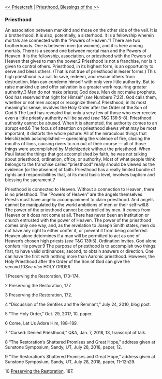[<< Priestcraft](Priestcraft.md)  |  [Priesthood, Blessings of the >>](Priesthood,%20Blessings%20of%20the.md)

### Priesthood
An association between mankind and those on the other side of the veil. It is a brotherhood. It is also, potentially, a sisterhood. It is a fellowship wherein mortals are connected with the “Powers of Heaven.”1 There are two brotherhoods. One is between men (or women), and it is here among mortals. There is a second one between mortal man and the Powers of Heaven. It is the fellowship, association, or priesthood with the Powers of Heaven that gives to man the power.2 Priesthood is not a franchise, nor is it given to control others. Priesthood, in its highest form, is an opportunity to serve and bless others. (That is not true of priesthood in lesser forms.) This high priesthood is a call to save, redeem, and rescue others from destruction. Man can condemn himself with only very little authority. But to raise mankind up and offer salvation is a greater work requiring greater authority.3 Men do not make priests; God does. Men do not make prophets. God has reserved that right for Himself (*see* Numbers 7:22). God calls them, whether or not men accept or recognize them.4 Priesthood, in its most meaningful sense, involves the Holy Order after the Order of the Son of God.5 The Lord has revealed that only a very few of those who ever receive even a little priestly authority will be saved (*see* T&C 139:5–8). Priesthood authority cannot be abused. When it is attempted, the authority comes to an abrupt end.6 The focus of attention on priesthood skews what may be most important; it distorts the whole picture: All of the miraculous things that Melchizedek accomplished — quenching the violence of fire, closing the mouths of lions, causing rivers to run out of their course — all of those things were accomplished by Melchizedek without the priesthood. When Paul listed the things that got accomplished by faith, he was not talking about priesthood, ordination, office, or authority. Most of what people think belongs to the franchise called “priesthood” really should be viewed as the evidence (or the absence) of faith. Priesthood has a really limited bundle of rights and responsibilities that, at its most basic level, involves baptism and blessing the sacrament.7

Priesthood is connected to Heaven. Without a connection to Heaven, there is no priesthood. The “Powers of Heaven” are the angels themselves. Priests must have angelic accompaniment to claim priesthood. And angels cannot be manipulated by the world ambitions of men or their self-will.8 The power of the priesthood cannot be controlled by men. It comes from Heaven or it does not come at all. There has never been an institution or church entrusted with the power of Heaven. The power of the priesthood comes only one way, and, as the revelation to Joseph Smith states, men do not have any right to either confer it, or prevent it from being conferred. Heaven alone determines if a man will be permitted to act as one of Heaven’s chosen high priests (*see* T&C 139:5). Ordination invites. God alone confers His power.9 The purpose of priesthood is to accomplish two things: first, to have valid ordinances; second, to obtain answers or direction. One can have the first with nothing more than Aaronic priesthood. However, the Holy Priesthood after the Order of the Son of God can give the second.10*See also* HOLY ORDER.



1 Preserving the Restoration, 173–174.


2 Preserving the Restoration, 177.


3 Preserving the Restoration, 172.


4 “Discussion of the Gentiles and the Remnant,” July 24, 2010, blog post.


5 “The Holy Order,” Oct. 29, 2017, 10, paper.


6 Come, Let Us Adore Him, 188–189.


7 “Cursed: Denied Priesthood,” Q&A, Jan. 7, 2018, 13, transcript of talk.


8 “The Restoration’s Shattered Promises and Great Hope,” address given at Sunstone Symposium, Sandy, UT, July 28, 2018, paper, 12.


9 “The Restoration’s Shattered Promises and Great Hope,” address given at Sunstone Symposium, Sandy, UT, July 28, 2018, paper, 11–12n29.


10
[Preserving the Restoration](#), 187.